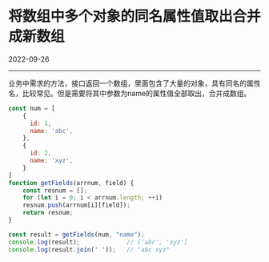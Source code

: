 #  将数组中多个对象的同名属性值取出合并成新数组

2022-09-26  


---


业务中需求的方法，接口返回一个数组，里面包含了大量的对象，具有同名的属性名，比较常见。但是需要将其中参数为name的属性值全部取出，合并成数组。

```js
const num = [
    {
      id: 1,
      name: 'abc',
    },
    {
      id: 2,
      name: 'xyz',
    }
]
function getFields(arrnum, field) {
    const resnum = [];
    for (let i = 0; i < arrnum.length; ++i)
    resnum.push(arrnum[i][field]);
    return resnum;
}

const result = getFields(num, "name");
console.log(result);             // ['abc', 'xyz']
console.log(result.join(' '));   // "abc xyz"
```

